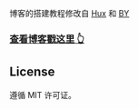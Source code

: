 

博客的搭建教程修改自 [Hux](https://github.com/Huxpro/huxpro.github.io) 和 [BY](https://github.com/qiubaiying/qiubaiying.github.io)


>
### [查看博客戳这里 👆](http://dabiezi.github.io)

## License

遵循 MIT 许可证。

